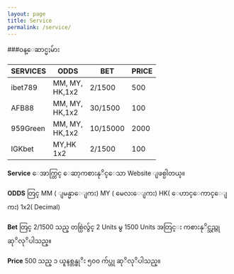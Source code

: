 ```yaml
---
layout: page
title: Service
permalink: /service/
---
```


###ဝန္ေဆာင္မႈမ်ား



<div>
<table>
   <thead>
       <th>SERVICES</th>
       <th>ODDS</th>
       <th>BET</th>
       <th>PRICE</TH>
   </thead>
   <tr>
       <td>ibet789</td>
       <td>MM, MY,<BR>HK,1x2</td>
       <td>2/1500</td>
       <td>500</td>
   </tr>
   <tr>
       <td>AFB88</td>
       <td>MM, MY,<BR>HK,1x2</td>
       <td>30/1500</td>
       <td>100</td>
   </tr>
   <tr>
       <td>959Green</td>
       <td>MM, MY,<BR>HK,1x2</td>
       <td>10/15000</td>
       <td>2000</td>
   </tr>
   <tr>
       <td>IGKbet</td>
       <td>MY,HK<BR>1x2</td>
       <td>2/1500</td>
       <td>100</td>
   </tr>
</table>
</div>

**Service** ေအာက္တြင္ ေဆာ့ကစားနုိင္ေသာ Website ျဖစ္ပါတယ္။

**ODDS** တြင္ MM ( ျမန္မာေျကး) MY ( မေလးေျကး) HK( ေဟာင္ေကာင္ေျကး) 1x2( Decimal) 

**Bet** တြင္ 2/1500 သည္ တစ္ပြဲလွ်င္ 2 Units မွ 1500 Units အတြင္း ကစားနုိင္သည္ဟု ဆုိလုိပါသည္။

**Price** 500 သည္ ၁ ယူနစ္တန္ဖုိး ၅၀၀ က်ပ္ဟု ဆုိလုိပါသည္။
